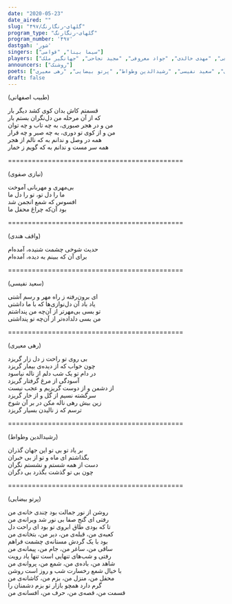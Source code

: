 ```yaml
---
date: "2020-05-23"
date_aired: ""
slug: "گلهای-رنگارنگ/۴۹۷"
program_type: "گلهای-رنگارنگ"
program_number: '۴۹۷'
dastgah: 'شور'
singers: ["سیما بینا", "قوامی"]
players: ["حبیب‌الله بدیعی", "مهدی خالدی", "جواد معروفی", "مجید نجاحی", "جهانگیر ملک"]
announcers: ["روشنک"]
poets: ["طبیب اصفهانی", "نیازی صفوی", "واقف هندی", "سعید نفیسی", "رشیدالدین وطواط", "پرتو بیضایی", "رهی معیری"]
draft: false
---
```


(طبیب اصفهانی)  

قسمتم کاش بدان کوی کشد دیگر بار  
که از آن مرحله من دل‌نگران بستم بار  
من و در هجر صبوری، به چه تاب و چه توان  
من و از کوی تو دوری، به چه صبر و چه قرار  
همه در وصل و ندانم به که نالم از هجر  
همه سر مست و ندانم به که گویم ز خمار  

============================================  

(نیازی صفوی)  

بی‌مهری و مهربانی آموخت  
ما را دل تو، تو را دل ما  
افسوس که شمع انجمن شد  
بود آن‌که چراغ محفل ما  

============================================  

(واقف هندی)  

حدیث شوخی چشمت شنیده، آمده‌ام  
برای آن که ببینم به دیده، آمده‌ام  

============================================  

(سعید نفیسی)  

ای برون‌رفته ز راه مهر و رسم آشتی  
یاد باد آن دل‌نوازی‌ها که با ما داشتی  
تو بسی بی‌مهرتر از آن‌چه من پنداشتم  
من بسی دلداده‌تر از آن‌چه تو پنداشتی  

============================================  

(رهی معیری)  

بی روی تو راحت ز دل زار گریزد  
چون خواب که از دیده‌ی بیمار گریزد  
در دام تو یک شب دلم از ناله نیاسود  
آسودگی از مرغ گرفتار گریزد  
از دشمن و از دوست گریزیم و عجب نیست  
سرگشته نسیم از گل و از خار گریزد  
زین بیش رھی ناله مکن در بر آن شوخ  
ترسم که ز نالیدن بسیار گریزد  

============================================  

(رشیدالدین وطواط)  

بر یاد تو بی تو این جهان گذران  
بگذاشتم ای ماه و تو از بی خبران  
دست از همه شستم و نشستم نگران  
چون بی تو گذشت بگذرد بی دگران  

============================================  

(پرتو بیضایی)  

روشن از نور جمالت بود چندی خانه‌ی من  
رفتی ای گنج صفا بی نور شد ویرانه‌ی من  
تا که بودی طاق ابروی تو بود ای راحت دل  
کعبه‌ی من، قبله‌ی من، دیر من، بتخانه‌ی من  
بود با یک گردش مستانه‌ی چشمت فراهم  
ساقی من، ساغر من، جام من، پیمانه‌ی من  
رفتی و شب‌های تنهایی است تنها یاد رویت  
شاهد من، باده‌ی من، شمع من، پروانه‌ی من  
با خیال شمع رخسارت شب و روز است روشن  
محفل من، منزل من، بزم من، کاشانه‌ی من  
گرم دارد همچو بازار تو بزم دشمنان را  
قسمت من، قصه‌ی من، حرف من، افسانه‌ی من  
